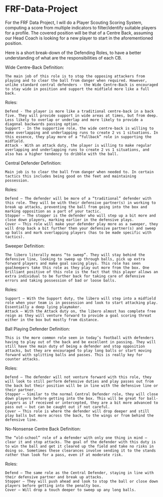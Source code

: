 # FRF-Data-Project

For the FRF Data Project, I will do a Player Scouting Scoring System, computing a score from multiple indicators to filter/identify suitable players for a profile. The covered position will be that of a Centre Back, assuming our Head Coach is looking for a new player to start in the aforementioned position.

Here is a short break-down of the Defending Roles, to have a better understanding of what are the responsibilities of each CB.

Wide Centre-Back 
Definition:

    The main job of this role is to stop the opposing attackers from playing and to clear the ball from danger when required. However, unlike standard central defenders - the Wide Centre-Back is encouraged to stay wide in position and support the midfield more like a full back.

Roles:

    Defend - The player is more like a traditional centre-back in a back five. They will provide support in wide areas at times, but from deep. Less likely to overlap or underlap and more likely to provide a diagonal backwards passing option.
    Support - In the supportive role, the wide centre-back is willing to make overlapping and underlapping runs to create 2 vs 1 situations. In this essence, they play more of a “fullback” role in supporting the midfield.
    Attack - With an attack duty, the player is willing to make regular overlapping and underlapping runs to create 2 vs 1 situations, and also has a higher tendency to dribble with the ball.

Central Defender
Definition:

    Main job is to clear the ball from danger when needed to. In certain tactics this includes being good on the feet and maintaining possession.

Roles:

    Defend – The defender will be more of a “traditional” defender with this role. They will be with their defensive partner(s) in working to break up attacks, preventing the ball from going into the box and marking opposition as a part of your tactic.
    Stopper – The stopper is the defender who will step up a bit more and close down players, marking earlier in the defensive plays.
    Cover – This role will make your defender play more as a sweeper, they will drop back a bit further then your defensive partner(s) and sweep up balls and mark overlapping players (has to be made specific with tactics).

Sweeper
Definition:

    The libero literally means “to sweep”. They will stay behind the defensive line, looking to sweep up through balls, pick up extra forward players and make goal saving plays. This role has seen goalkeepers take this role as they play out more from the box. One brilliant positive of this role is the fact that this player allows an extra individual to be further back for taking care of defensive errors and taking possession of bad or loose balls.

Roles:

    Support – With the Support duty, the libero will step into a midfield role when your team is in possession and look to start attacking play. Essentially a deep lying playmaker.
    Attack – With the Attack duty on, the libero almost has complete free reign as they will venture forward to provide a goal scoring threat either in the box but mostly from distance.

Ball Playing Defender
Definition:

    This is the more common role seen in today’s football with defenders having to play out of the back and be excellent in passing. They will still have the main duty of being a defender and stop opposition attacks, but they are encouraged to play long balls or start moving forward with splitting balls and passes. This is really key for counter attacks.

Roles:

    Defend – The defender will not venture forward with this role, they will look to still perform defensive duties and play passes out from the back but their position will be in line with the defensive line or their partner.
    Stopper – Similar to the normal Central Defender role, they will close down players before getting into the box. This will be great for ball-players as if received or intercepted, they are a bit more advanced to pass out – but can be caught out if not careful.
    Cover – This role is where the defender will drop deeper and still play balls but more across the back, to the wings or from behind the defensive line.

No-Nonsense Centre Back
Definition:

    The “old-school” role of a defender with only one thing in mind – clear it and stop attacks. The goal of the defender with this duty is to win the ball and get it cleared up the field and take no risks in doing so. Sometimes these clearances involve sending it to the stands rather than look for a pass, even if at moderate risk.

Roles:

    Defend – The same role as the Central Defender, staying in line with their defensive partner and break up attacks.
    Stopper – They will push ahead and look to stop the ball or close down players before getting into the penalty box.
    Cover – Will drop a touch deeper to sweep up any long balls.


